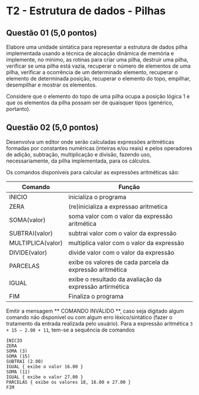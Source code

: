 # T2 - Estrutura de dados - Pilhas

## Questão 01 (5,0 pontos)
Elabore uma unidade sintática para representar a estrutura de dados pilha
implementada usando a técnica de alocação dinâmica de memória e implemente, no mínimo, as rotinas
para criar uma pilha, destruir uma pilha, verificar se uma pilha está vazia, recuperar o número de
elementos de uma pilha, verificar a ocorrência de um determinado elemento, recuperar o elemento de
determinada posição, recuperar o elemento do topo, empilhar, desempilhar e mostrar os elementos.

Considere que o elemento do topo de uma pilha ocupa a posição lógica 1 e que os elementos da pilha possam
ser de quaisquer tipos (genérico, portanto).

## Questão 02 (5,0 pontos)
Desenvolva um editor onde serão calculadas expressões aritméticas
formadas por constantes numéricas (inteiras e/ou reais) e pelos operadores de adição, subtração,
multiplicação e divisão, fazendo uso, necessariamente, da pilha implementada, para os cálculos.

Os comandos disponíveis para calcular as expressões aritméticas são:

|Comando            |Função                                                   |
|-------------------|---------------------------------------------------------|
|INICIO             |inicializa o programa                                    |
|ZERA               |(re)inicializa a expressao aritmetica                    |
|SOMA(valor)        |soma valor com o valor da expressão aritmética           |
|SUBTRAI(valor)     |subtrai valor com o valor da expressão                   |
|MULTIPLICA(valor)  |multiplica valor com o valor da expressão                |
|DIVIDE(valor)      |divide valor com o valor da expressão                    |
|PARCELAS           |exibe os valores de cada parcela da expressão aritmética |
|IGUAL              |exibe o resultado da avaliação da expressão artirmética  |
|FIM                |Finaliza o programa                                      |

Emitir a mensagem ** COMANDO INVÁLIDO **, caso seja digitado algum comando não disponível ou com
algum erro léxico/sintático (fazer o tratamento da entrada realizada pelo usuário).
Para a expressão aritmética `3 + 15 – 2.00 + 11`, tem-se a sequência de comandos
```
INICIO
ZERA
SOMA (3)
SOMA (15)
SUBTRAI (2.00)
IGUAL { exibe o valor 16.00 }
SOMA (11)
IGUAL { exibe o valor 27.00 }
PARCELAS { exibe os valores 18, 16.00 e 27.00 }
FIM
```